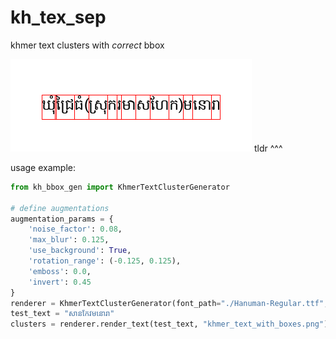 # kh_tex_sep
khmer text clusters with *correct* bbox 

![tldr](khmer_text_with_boxes.png)
tldr ^^^



usage example:

```python
from kh_bbox_gen import KhmerTextClusterGenerator

# define augmentations
augmentation_params = {
    'noise_factor': 0.08,
    'max_blur': 0.125,
    'use_background': True,
    'rotation_range': (-0.125, 0.125),
    'emboss': 0.0,
    'invert': 0.45
}
renderer = KhmerTextClusterGenerator(font_path="./Hanuman-Regular.ttf", font_size=24)
test_text = "សានកែវមនោរា"
clusters = renderer.render_text(test_text, "khmer_text_with_boxes.png")
```

